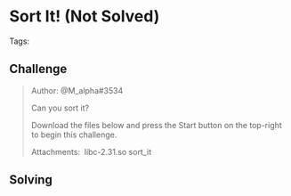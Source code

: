 # Sort It! (Not Solved)

Tags:

## Challenge

>Author: @M_alpha#3534
>
>Can you sort it?
>
>Download the files below and press the Start button on the top-right to begin this challenge.
>
>Attachments:  libc-2.31.so sort_it




## Solving

